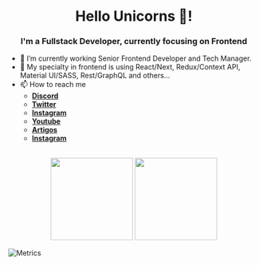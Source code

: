 <h1 align="center">Hello Unicorns 👋!</h1>
<h3 align="center">I'm a Fullstack Developer, currently focusing on Frontend</h3>

- 🔭 I’m currently working Senior Frontend Developer and Tech Manager.<br> 
- 🤔 My specialty in frontend is using React/Next, Redux/Context API, Material UI/SASS, Rest/GraphQL and others...<br>
- 📫 How to reach me<br>
  * [**Discord**](https://discord.gg/uwveCXx)<br>
  * [**Twitter**](https://twitter.com/UnicornCoder)<br>
  * [**Instagram**](https://Instagram.com/UnicornCoder)<br>
  * [**Youtube**](https://youtube.com/UnicornCoder)<br>
  * [**Artigos**](https://blog.unicorncoder.dev)<br>
  * [**Instagram**](https://Instagram.com/UnicornCoder)<br>

<p align="center">
	<br>
	<img src="https://github-readme-stats.vercel.app/api?username=DiegoTeles&show_icons=true&theme=algolia" height="165px">
	<img src="https://github-readme-stats.vercel.app/api/top-langs/?username=DiegoTeles&show_icons=true&theme=algolia" height="165px">
</p>

![Metrics](https://metrics.lecoq.io/DiegoTeles?template=classic&gists=1&stars=1&tweets=1&stars.limit=4&tweets.attachments=false&tweets.limit=4&tweets.user=UnicornCoder&config.timezone=America%2FSao_Paulo)

